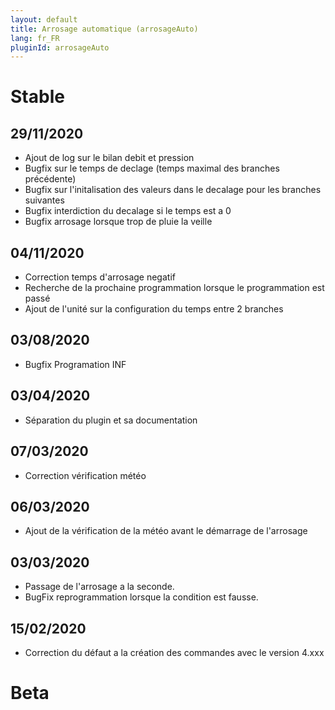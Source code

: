 ```yaml
---
layout: default
title: Arrosage automatique (arrosageAuto)
lang: fr_FR
pluginId: arrosageAuto
---
```

# Stable

## 29/11/2020
* Ajout de log sur le bilan debit et pression
* Bugfix sur le temps de declage (temps maximal des branches précédente)
* Bugfix sur l'initalisation des valeurs dans le decalage pour les branches suivantes
* Bugfix interdiction du decalage si le temps est a 0
* Bugfix arrosage lorsque trop de pluie la veille

## 04/11/2020
* Correction temps d'arrosage negatif
* Recherche de la prochaine programmation lorsque le programmation est passé
* Ajout de l'unité sur la configuration du temps entre 2 branches

## 03/08/2020
* Bugfix Programation INF

## 03/04/2020
* Séparation du plugin et sa documentation

## 07/03/2020
* Correction vérification météo

## 06/03/2020
* Ajout de la vérification de la météo avant le démarrage de l'arrosage

## 03/03/2020
* Passage de l'arrosage a la seconde.
* BugFix reprogrammation lorsque la condition est fausse.

## 15/02/2020
* Correction du défaut a la création des commandes avec le version 4.xxx

# Beta
